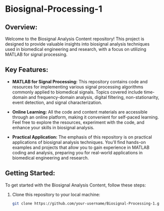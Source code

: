 # Biosignal-Processing-1

## Overview:

Welcome to the Biosignal Analysis Content repository! This project is designed to provide valuable insights into biosignal analysis techniques used in biomedical engineering and research, with a focus on utilizing MATLAB for signal processing.

## Key Features:

- **MATLAB for Signal Processing:** This repository contains code and resources for implementing various signal processing algorithms commonly applied to biomedical signals. Topics covered include time-domain and frequency-domain analysis, digital filtering, non-stationarity, event detection, and signal characterization.

- **Online Learning:** All the code and content materials are accessible through an online platform, making it convenient for self-paced learning. Feel free to explore the resources, experiment with the code, and enhance your skills in biosignal analysis.

- **Practical Application:** The emphasis of this repository is on practical applications of biosignal analysis techniques. You'll find hands-on examples and projects that allow you to gain experience in MATLAB coding and analysis, preparing you for real-world applications in biomedical engineering and research.

## Getting Started:

To get started with the Biosignal Analysis Content, follow these steps:

1. Clone this repository to your local machine:
   ```bash
   git clone https://github.com/your-username/Biosignal-Processing-1.git

